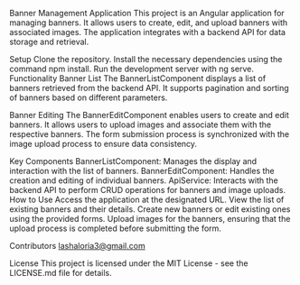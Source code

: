 Banner Management Application
This project is an Angular application for managing banners. It allows users to create, edit, and upload banners with associated images. The application integrates with a backend API for data storage and retrieval.

Setup
Clone the repository.
Install the necessary dependencies using the command npm install.
Run the development server with ng serve.
Functionality
Banner List
The BannerListComponent displays a list of banners retrieved from the backend API. It supports pagination and sorting of banners based on different parameters.

Banner Editing
The BannerEditComponent enables users to create and edit banners. It allows users to upload images and associate them with the respective banners. The form submission process is synchronized with the image upload process to ensure data consistency.

Key Components
BannerListComponent: Manages the display and interaction with the list of banners.
BannerEditComponent: Handles the creation and editing of individual banners.
ApiService: Interacts with the backend API to perform CRUD operations for banners and image uploads.
How to Use
Access the application at the designated URL.
View the list of existing banners and their details.
Create new banners or edit existing ones using the provided forms.
Upload images for the banners, ensuring that the upload process is completed before submitting the form.

Contributors
lashaloria3@gmail.com

License
This project is licensed under the MIT License - see the LICENSE.md file for details.
